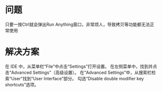 # 问题

只要一按Ctrl就会弹出Run Anything窗口，非常烦人，导致拷贝等功能都无法正常使用

# 解决方案

在 IDE 中，从菜单栏“File”中点击“Settings”打开设置。 在左侧菜单中，找到并点击“Advanced Settings”（高级设置）。 在“Advanced Settings”中，从搜索栏检索“User”找到“User Interface”部分。 勾选“Disable double modifier key shortcuts”选项。
